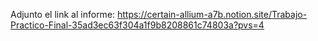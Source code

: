 Adjunto el link al informe: https://certain-allium-a7b.notion.site/Trabajo-Practico-Final-35ad3ec63f304a1f9b8208861c74803a?pvs=4
